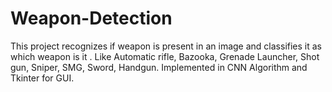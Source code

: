 # Weapon-Detection
This project recognizes if weapon is present in an image and classifies it as which weapon is it . Like Automatic rifle, Bazooka, Grenade Launcher, Shot gun, Sniper, SMG, Sword, Handgun. Implemented in CNN Algorithm and Tkinter for GUI.
